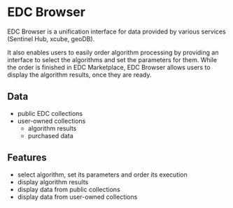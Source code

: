 # EDC Browser

EDC Browser is a unification interface for data provided by various services (Sentinel Hub, xcube,
geoDB).

It also enables users to easily order algorithm processing by providing an interface to select the algorithms and set the parameters for them. While the order is finished in EDC Marketplace, EDC Browser allows users to display the algorithm results, once they are ready.

## Data
- public EDC collections
- user-owned collections 
  - algorithm results
  - purchased data

## Features
- select algorithm, set its parameters and order its execution
- display algorithm results
- display data from public collections
- display data from user-owned collections
